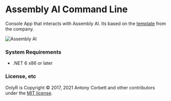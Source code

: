 # Assembly AI Command Line

Console App that interacts with Assembly AI.  Its based on the [template](https://github.com/AssemblyAI/c-sharp-helper-library) from the company.

<img src="https://www.assemblyai.com/favicon.png" alt="Assembly AI"> 

### System Requirements

* .NET 6 x86 or later

### License, etc

OnlyR is Copyright &copy; 2017, 2021 Antony Corbett and other contributors under the [MIT license](LICENSE).